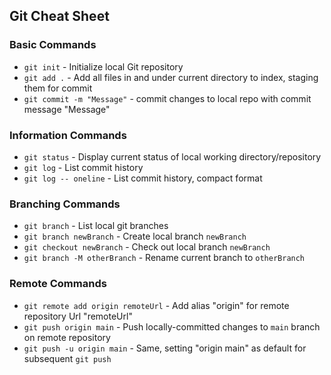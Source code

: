 ## Git Cheat Sheet

### Basic Commands

* `git init` - Initialize local Git repository
* `git add .` - Add all files in and under current directory to index, staging
them for commit
* `git commit -m "Message"` - commit changes to local repo with commit message
"Message"

### Information Commands
* `git status` - Display current status of local working directory/repository
* `git log` - List commit history
* `git log -- oneline` - List commit history, compact format

### Branching Commands
* `git branch` - List local git branches
* `git branch newBranch` - Create local branch `newBranch`
* `git checkout newBranch` - Check out local branch `newBranch`
* `git branch -M otherBranch` - Rename current branch to `otherBranch`

### Remote Commands
* `git remote add origin remoteUrl` - Add alias "origin" for remote repository
Url "remoteUrl"
* `git push origin main` - Push locally-committed changes to `main` branch on
remote repository
* `git push -u origin main` - Same, setting "origin main" as default for
subsequent `git push`
